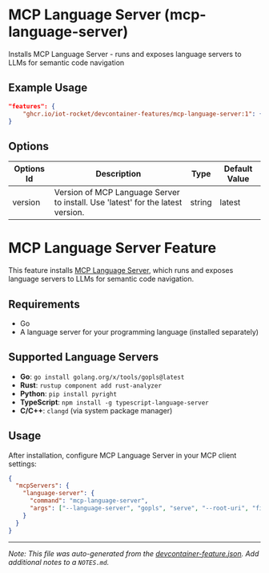 
# MCP Language Server (mcp-language-server)

Installs MCP Language Server - runs and exposes language servers to LLMs for semantic code navigation

## Example Usage

```json
"features": {
    "ghcr.io/iot-rocket/devcontainer-features/mcp-language-server:1": {}
}
```

## Options

| Options Id | Description | Type | Default Value |
|-----|-----|-----|-----|
| version | Version of MCP Language Server to install. Use 'latest' for the latest version. | string | latest |

# MCP Language Server Feature

This feature installs [MCP Language Server](https://github.com/isaacphi/mcp-language-server), which runs and exposes language servers to LLMs for semantic code navigation.

## Requirements

- Go
- A language server for your programming language (installed separately)

## Supported Language Servers

- **Go**: `go install golang.org/x/tools/gopls@latest`
- **Rust**: `rustup component add rust-analyzer`
- **Python**: `pip install pyright`
- **TypeScript**: `npm install -g typescript-language-server`
- **C/C++**: `clangd` (via system package manager)

## Usage

After installation, configure MCP Language Server in your MCP client settings:

```json
{
  "mcpServers": {
    "language-server": {
      "command": "mcp-language-server",
      "args": ["--language-server", "gopls", "serve", "--root-uri", "file:///path/to/project"]
    }
  }
}
```

---

_Note: This file was auto-generated from the [devcontainer-feature.json](https://github.com/iot-rocket/devcontainer-features/blob/main/src/mcp-language-server/devcontainer-feature.json).  Add additional notes to a `NOTES.md`._
